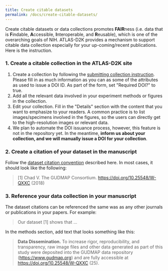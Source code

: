 ```yaml
---
title: Create citable datasets
permalink: /docs/create-citable-datasets/
---
```



Create citable datasets or data collections promotes **FAIR**ness (i.e. data that is **F**indable, **A**ccessible, **I**nteroperable, and **R**eusable), which is one of the overarching goals of NIH. ATLAS-D2K provides a mechanism to support citable data collection especially for your up-coming/recent publications. Here is the instruction. 

### 1. Create a citable collection in the ATLAS-D2K site ###
1. Create a collection by following the [submitting collection instruction](/docs/data-collections). Please fill in as much information as you can as some of the attributes as used to issue a DOI ID. As part of the form, set "Required DOI?" to true.   
2. Add all the relevant data involved in your experiment methods or figures in the collection.
3. Edit your collection. Fill in the "Details" section with the content that you want to emphasize to your readers. A common practice is to list images/specimens involved in the figures, so the users can directly get to the high-resolution images or relevant data. 
4. We plan to automate the DOI issuance process, however, this feature is not in the repository yet. In the meantime, **inform us about your collection, and we will manually issue a DOI for your collection**. 

### 2. Create a citation of your dataset in the manuscript 
Follow the [dataset citation convention](https://gudmap.org/about/usage.html) described here. In most cases, it should look like the following:

>[1] Chad V. The GUDMAP Consortium. https://doi.org/10.25548/W-QXXC (2018)

### 3. Reference your data collection in your manuscript 
The dataset citations can be referenced the same was as any other journals or publications in your papers. For example:

>Our dataset [1] shows that ...  


In the methods section, add text that looks something like this:
 
>**Data Dissemination.**
>To increase rigor, reproducibility, and transparency, raw image files and other data generated as part of this study were deposited into the GUDMAP data repository (https://www.gudmap.org) and are fully accessible at https://doi.org/10.25548/W-QXXC (25).
